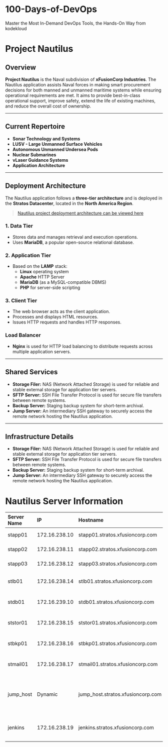 # 100-Days-of-DevOps
Master the Most In-Demand DevOps Tools, the Hands-On Way from kodekloud

# **Project Nautilus**

## **Overview**

**Project Nautilus** is the Naval subdivision of **xFusionCorp Industries**. The Nautilus application assists Naval forces in making smart procurement decisions for both manned and unmanned maritime systems while ensuring operational requirements are met. It aims to provide best-in-class operational support, improve safety, extend the life of existing machines, and reduce the overall cost of ownership.

---

## **Current Repertoire**

- **Sonar Technology and Systems**  
- **LUSV - Large Unmanned Surface Vehicles**  
- **Autonomous Unmanned Undersea Pods**  
- **Nuclear Submarines**  
- **vLaser Guidance Systems**  
- **Application Architecture**




---

## **Deployment Architecture**

The Nautilus application follows a **three-tier architecture** and is deployed in the **Stratos Datacenter**, located in the **North America Region**.

> [Nautilus project deployment architecture can be viewed here](https://lucid.app/lucidchart/58e22de2-c446-4b49-ae0f-db79a3318e97/edit?shared=true&page=0_0#)
> 
### **1. Data Tier**

- Stores data and manages retrieval and execution operations.
- Uses **MariaDB**, a popular open-source relational database.

### **2. Application Tier**

- Based on the **LAMP** stack:
  - **Linux** operating system
  - **Apache** HTTP Server
  - **MariaDB** (as a MySQL-compatible DBMS)
  - **PHP** for server-side scripting

### **3. Client Tier**

- The web browser acts as the client application.
- Processes and displays HTML resources.
- Issues HTTP requests and handles HTTP responses.

### **Load Balancer**

- **Nginx** is used for HTTP load balancing to distribute requests across multiple application servers.

---

## **Shared Services**

- **Storage Filer:** NAS (Network Attached Storage) is used for reliable and stable external storage for application tier servers.  
- **SFTP Server:** SSH File Transfer Protocol is used for secure file transfers between remote systems.  
- **Backup Server:** Staging backup system for short-term archival.  
- **Jump Server:** An intermediary SSH gateway to securely access the remote network hosting the Nautilus application.

---

## **Infrastructure Details**

- **Storage Filer:** NAS (Network Attached Storage) is used for reliable and stable external storage for application tier servers.  
- **SFTP Server:** SSH File Transfer Protocol is used for secure file transfers between remote systems.  
- **Backup Server:** Staging backup system for short-term archival.  
- **Jump Server:** An intermediary SSH gateway to securely access the remote network hosting the Nautilus application.

# Nautilus Server Information

| Server Name   | IP            | Hostname                          | User    | Password   | Purpose                        |
|:--------------|:--------------|:----------------------------------|:--------|:-----------|:-------------------------------|
| stapp01       | 172.16.238.10 | stapp01.stratos.xfusioncorp.com   | tony    | Ir0nM@n    | Nautilus App 1                 |
| stapp02       | 172.16.238.11 | stapp02.stratos.xfusioncorp.com   | steve   | Am3ric@    | Nautilus App 2                 |
| stapp03       | 172.16.238.12 | stapp03.stratos.xfusioncorp.com   | banner  | BigGr33n   | Nautilus App 3                 |
| stlb01        | 172.16.238.14 | stlb01.stratos.xfusioncorp.com    | loki    | Mischi3f   | Nautilus HTTP LBR              |
| stdb01        | 172.16.239.10 | stdb01.stratos.xfusioncorp.com    | peter   | Sp!dy      | Nautilus DB Server             |
| ststor01      | 172.16.238.15 | ststor01.stratos.xfusioncorp.com  | natasha | Bl@kW      | Nautilus Storage Server        |
| stbkp01       | 172.16.238.16 | stbkp01.stratos.xfusioncorp.com   | clint   | H@wk3y3    | Nautilus Backup Server         |
| stmail01      | 172.16.238.17 | stmail01.stratos.xfusioncorp.com  | groot   | Gr00T123   | Nautilus Mail Server           |
| jump_host     | Dynamic       | jump_host.stratos.xfusioncorp.com | thor    | mjolnir123 | Jump Server to Access Stork DC |
| jenkins       | 172.16.238.19 | jenkins.stratos.xfusioncorp.com   | jenkins | j@rv!s     | Jenkins Server for CI/CD       |

